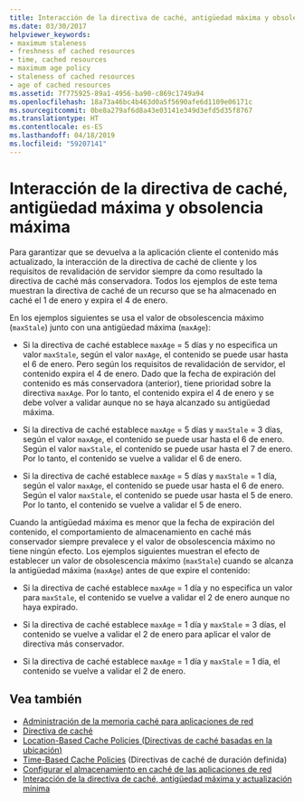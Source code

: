 ```yaml
---
title: Interacción de la directiva de caché, antigüedad máxima y obsolencia máxima
ms.date: 03/30/2017
helpviewer_keywords:
- maximum staleness
- freshness of cached resources
- time, cached resources
- maximum age policy
- staleness of cached resources
- age of cached resources
ms.assetid: 7f775925-89a1-4956-ba90-c869c1749a94
ms.openlocfilehash: 18a73a46bc4b463d0a5f5690afe6d1109e06171c
ms.sourcegitcommit: 0be8a279af6d8a43e03141e349d3efd5d35f8767
ms.translationtype: HT
ms.contentlocale: es-ES
ms.lasthandoff: 04/18/2019
ms.locfileid: "59207141"
---
```

# <a name="cache-policy-interactionmaximum-age-and-maximum-staleness"></a>Interacción de la directiva de caché, antigüedad máxima y obsolencia máxima
Para garantizar que se devuelva a la aplicación cliente el contenido más actualizado, la interacción de la directiva de caché de cliente y los requisitos de revalidación de servidor siempre da como resultado la directiva de caché más conservadora. Todos los ejemplos de este tema muestran la directiva de caché de un recurso que se ha almacenado en caché el 1 de enero y expira el 4 de enero.  
  
 En los ejemplos siguientes se usa el valor de obsolescencia máximo (`maxStale`) junto con una antigüedad máxima (`maxAge`):  
  
-   Si la directiva de caché establece `maxAge` = 5 días y no especifica un valor `maxStale`, según el valor `maxAge`, el contenido se puede usar hasta el 6 de enero. Pero según los requisitos de revalidación de servidor, el contenido expira el 4 de enero. Dado que la fecha de expiración del contenido es más conservadora (anterior), tiene prioridad sobre la directiva `maxAge`. Por lo tanto, el contenido expira el 4 de enero y se debe volver a validar aunque no se haya alcanzado su antigüedad máxima.  
  
-   Si la directiva de caché establece `maxAge` = 5 días y `maxStale` = 3 días, según el valor `maxAge`, el contenido se puede usar hasta el 6 de enero. Según el valor `maxStale`, el contenido se puede usar hasta el 7 de enero. Por lo tanto, el contenido se vuelve a validar el 6 de enero.  
  
-   Si la directiva de caché establece `maxAge` = 5 días y `maxStale` = 1 día, según el valor `maxAge`, el contenido se puede usar hasta el 6 de enero. Según el valor `maxStale`, el contenido se puede usar hasta el 5 de enero. Por lo tanto, el contenido se vuelve a validar el 5 de enero.  
  
 Cuando la antigüedad máxima es menor que la fecha de expiración del contenido, el comportamiento de almacenamiento en caché más conservador siempre prevalece y el valor de obsolescencia máximo no tiene ningún efecto. Los ejemplos siguientes muestran el efecto de establecer un valor de obsolescencia máximo (`maxStale`) cuando se alcanza la antigüedad máxima (`maxAge`) antes de que expire el contenido:  
  
-   Si la directiva de caché establece `maxAge` = 1 día y no especifica un valor para `maxStale`, el contenido se vuelve a validar el 2 de enero aunque no haya expirado.  
  
-   Si la directiva de caché establece `maxAge` = 1 día y `maxStale` = 3 días, el contenido se vuelve a validar el 2 de enero para aplicar el valor de directiva más conservador.  
  
-   Si la directiva de caché establece `maxAge` = 1 día y `maxStale` = 1 día, el contenido se vuelve a validar el 2 de enero.  
  
## <a name="see-also"></a>Vea también

- [Administración de la memoria caché para aplicaciones de red](../../../docs/framework/network-programming/cache-management-for-network-applications.md)
- [Directiva de caché](../../../docs/framework/network-programming/cache-policy.md)
- [Location-Based Cache Policies (Directivas de caché basadas en la ubicación)](../../../docs/framework/network-programming/location-based-cache-policies.md)
- [Time-Based Cache Policies](../../../docs/framework/network-programming/time-based-cache-policies.md) (Directivas de caché de duración definida)
- [Configurar el almacenamiento en caché de las aplicaciones de red](../../../docs/framework/network-programming/configuring-caching-in-network-applications.md)
- [Interacción de la directiva de caché, antigüedad máxima y actualización mínima](../../../docs/framework/network-programming/cache-policy-interaction-maximum-age-and-minimum-freshness.md)
